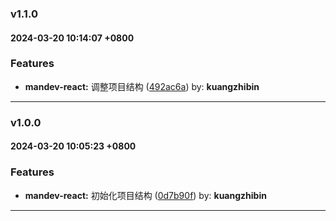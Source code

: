 ### v1.1.0
#### 2024-03-20 10:14:07 +0800



### Features

* **mandev-react:** 调整项目结构  ([492ac6a](https://github.com/sky5454/mandev-react/commit/492ac6a)) by: **kuangzhibin**

---

### v1.0.0
#### 2024-03-20 10:05:23 +0800



### Features

* **mandev-react:** 初始化项目结构  ([0d7b90f](https://github.com/sky5454/mandev-react/commit/0d7b90f)) by: **kuangzhibin**

---
